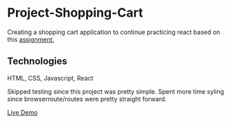 # Project-Shopping-Cart

Creating a shopping cart application to continue practicing react based on this [assignment.](https://www.theodinproject.com/lessons/node-path-javascript-shopping-cart)

## Technologies

HTML, CSS, Javascript, React

Skipped testing since this project was pretty simple. Spent more time syling since browserroute/routes were pretty straight forward.

[Live Demo](https://ericchi00.github.io/Project-Shopping-Cart/)
